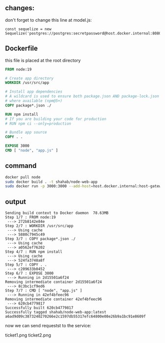 ## changes:

don't forget to change this line at model.js:

```JS
const sequelize = new Sequelize('postgres://postgres:secretpassword@host.docker.internal:8080/postgres')
```

## Dockerfile

this file is placed at the root directory

<div>

```Dockerfile
FROM node:19

# Create app directory
WORKDIR /usr/src/app

# Install app dependencies
# A wildcard is used to ensure both package.json AND package-lock.json are copied
# where available (npm@5+)
COPY package*.json ./

RUN npm install
# If you are building your code for production
# RUN npm ci --only=production

# Bundle app source
COPY . .

EXPOSE 3000
CMD [ "node", "app.js" ]
```

</div>

## command

```bash
docker pull node
sudo docker build . -t shahab/node-web-app
sudo docker run -p 3000:3000 --add-host=host.docker.internal:host-gateway -d shahab/node-web-app
```

## output

```
Sending build context to Docker daemon  78.63MB
Step 1/7 : FROM node:19
 ---> 272b8142e84e
Step 2/7 : WORKDIR /usr/src/app
 ---> Using cache
 ---> 5880c7945c49
Step 3/7 : COPY package*.json ./
 ---> Using cache
 ---> a0562ef76202
Step 4/7 : RUN npm install
 ---> Using cache
 ---> 524fa3748a8f
Step 5/7 : COPY . .
 ---> c209633b0452
Step 6/7 : EXPOSE 3000
 ---> Running in 2d15501a6f24
Removing intermediate container 2d15501a6f24
 ---> 8c3bc1cf9ed6
Step 7/7 : CMD [ "node", "app.js" ]
 ---> Running in 42ef4bfeec96
Removing intermediate container 42ef4bfeec96
 ---> 620cb4779817
Successfully built 620cb4779817
Successfully tagged shahab/node-web-app:latest
a6ad9d09c3873240270266e2c1597db55317efc64800e08e26b9a1bc91e8609f
```

now we can send requestst to the service:

ticket1.png
ticket2.png